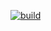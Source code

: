 [![build](https://github.com/saxonhell/rpbd/actions/workflows/blank.yml/badge.svg?branch=lab3)](https://github.com/saxonhell/rpbd/actions/workflows/blank.yml)
